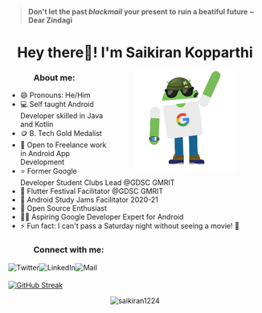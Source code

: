 > **Don't let the past *blackmail* your present to ruin a beatiful future  ~ Dear Zindagi**

<h1 align="center">Hey there👋! I'm Saikiran Kopparthi</h1>



<img align="right" alt="GIF" src="./assets/github_intro.gif" width="40%" height="70%" style="margin:0 50px;"> 


<h3 style="left: 50px; position:relative;">About me:</h3>

- 😄 Pronouns: He/Him
- 💻 Self taught Android Developer skilled in Java and Kotlin
- 🪙 B. Tech Gold Medalist
- 🤝 Open to Freelance work in Android App Development
- ⭐ Former Google Developer Student Clubs Lead @GDSC GMRIT
- 💙 Flutter Festival Facilitator @GDSC GMRIT
- 📱 Android Study Jams Facilitator 2020-21
- 🤠 Open Source Enthusiast 
- 👩‍🎨 Aspiring Google Developer Expert for Android
- ⚡ Fun fact: I can't pass a Saturday night without seeing a movie! 🎸

<h3 style="left: 50px; position:relative;">Connect with me:</h3> 

<a href="https://twitter.com/SaikiranKoppar1"><img src="https://img.shields.io/twitter/follow/SaikiranKoppar1?label=Twitter&logo=twitter&style=for-the-badge&color=blue" align="left" title="Twitter - Saikiran Kopparthi" alt="Twitter" height="28px" src="https://img.icons8.com/fluency/48/000000/twitter.png"/></a>

<a href="https://www.linkedin.com/in/sai-kiran-kopparthi-2204a518a/"><img align="left" title="LinkedIn - Saikiran Kopparthi" alt="LinkedIn" height="30px" src="https://img.icons8.com/color/344/linkedin.png" /></a>

<a href="mailto:knvrs.saikiran@gmail.com"><img align="left" title="Mail - Saikiran Kopparthi" alt="Mail" height="28px" src="https://img.icons8.com/color/344/gmail-new.png" /></a>

<br>
<br>

<a href="https://github.com/DenverCoder1/github-readme-streak-stats">
  <img height=160 align="center" src="https://github-readme-streak-stats-eight.vercel.app/?user=saikiran1224&theme=dark&hide_border=false" alt="GitHub Streak" />
</a>

<p align="center"> <img src="https://komarev.com/ghpvc/?username=saikiran1224&label=visitors&color=blue&style=flat" alt="saikiran1224" /> </p>
